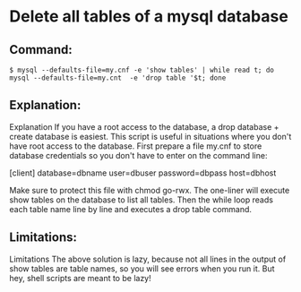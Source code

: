 # Delete all tables of a mysql database

## Command:
```
$ mysql --defaults-file=my.cnf -e 'show tables' | while read t; do mysql --defaults-file=my.cnt  -e 'drop table '$t; done
```

## Explanation:
Explanation
If you have a root access to the database, a drop database + create database is easiest. This script is useful in situations where you don't have root access to the database.
First prepare a file my.cnf to store database credentials so you don't have to enter on the command line:

[client]
database=dbname
user=dbuser
password=dbpass
host=dbhost

Make sure to protect this file with chmod go-rwx.
The one-liner will execute show tables on the database to list all tables. Then the while loop reads each table name line by line and executes a drop table command.

## Limitations:
Limitations
The above solution is lazy, because not all lines in the output of show tables are table names, so you will see errors when you run it. But hey, shell scripts are meant to be lazy!

